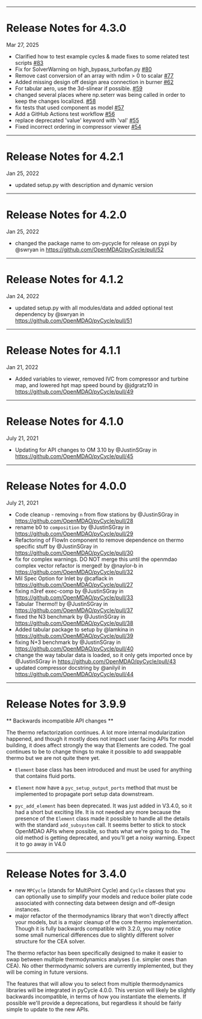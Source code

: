 
***********************************
# Release Notes for 4.3.0

Mar 27, 2025

* Clarified how to test example cycles & made fixes to some related test scripts [#83](https://github.com/OpenMDAO/pyCycle/pull/83)
* Fix for SolverWarning on high_bypass_turbofan.py [#80](https://github.com/OpenMDAO/pyCycle/pull/80)
* Remove cast conversion of an array with ndim > 0 to scalar [#77](https://github.com/OpenMDAO/pyCycle/pull/77)
* Added missing design off design area connection in burner [#62](https://github.com/OpenMDAO/pyCycle/pull/62)
* For tabular aero, use the 3d-slinear if possible. [#59](https://github.com/OpenMDAO/pyCycle/pull/59)
* changed several places where np.seterr was being called in order to keep the changes localized. [#58](https://github.com/OpenMDAO/pyCycle/pull/58)
* fix tests that used component as model [#57](https://github.com/OpenMDAO/pyCycle/pull/57)
* Add a GitHub Actions test workflow [#56](https://github.com/OpenMDAO/pyCycle/pull/56)
* replace deprecated 'value' keyword with 'val' [#55](https://github.com/OpenMDAO/pyCycle/pull/55)
* Fixed incorrect ordering in compressor viewer [#54](https://github.com/OpenMDAO/pyCycle/pull/54)



***********************************
# Release Notes for 4.2.1

Jan 25, 2022

* updated setup.py with description and dynamic version

***********************************
# Release Notes for 4.2.0

Jan 25, 2022

* changed the package name to om-pycycle for release on pypi by @swryan in https://github.com/OpenMDAO/pyCycle/pull/52

***********************************
# Release Notes for 4.1.2

Jan 24, 2022

* updated setup.py with all modules/data and added optional test dependency by @swryan in https://github.com/OpenMDAO/pyCycle/pull/51

***********************************
# Release Notes for 4.1.1

Jan 21, 2022

* Added variables to viewer, removed IVC from compressor and turbine map, and lowered hpt map speed bound by @jdgratz10 in https://github.com/OpenMDAO/pyCycle/pull/49

***********************************
# Release Notes for 4.1.0

July 21, 2021

* Updating for API changes to OM 3.10 by @JustinSGray in https://github.com/OpenMDAO/pyCycle/pull/45

***********************************
# Release Notes for 4.0.0

July 21, 2021

* Code cleanup - removing `n` from flow stations by @JustinSGray in https://github.com/OpenMDAO/pyCycle/pull/28
* rename b0 to `composition` by @JustinSGray in https://github.com/OpenMDAO/pyCycle/pull/29
* Refactoring of FlowIn component to remove dependence on thermo specific stuff by @JustinSGray in https://github.com/OpenMDAO/pyCycle/pull/30
* fix for complex warnings. DO NOT merge this until the openmdao complex vector refactor is merged! by @naylor-b in https://github.com/OpenMDAO/pyCycle/pull/32
* Mil Spec Option for Inlet by @caflack in https://github.com/OpenMDAO/pyCycle/pull/27
* fixing n3ref exec-comp by @JustinSGray in https://github.com/OpenMDAO/pyCycle/pull/33
* Tabular Thermo!! by @JustinSGray in https://github.com/OpenMDAO/pyCycle/pull/37
* fixed the N3 benchmark by @JustinSGray in https://github.com/OpenMDAO/pyCycle/pull/38
* Added tabular package to setup by @lamkina in https://github.com/OpenMDAO/pyCycle/pull/39
* fixing N+3 benchmark by @JustinSGray in https://github.com/OpenMDAO/pyCycle/pull/40
* change the way tabular data is loaded, so it only gets imported once by @JustinSGray in https://github.com/OpenMDAO/pyCycle/pull/43
* updated compressor docstring by @anilyil in https://github.com/OpenMDAO/pyCycle/pull/44

***********************************
# Release Notes for 3.9.9

** Backwards incompatible API changes **

The thermo refactorization continues.
A lot more internal modularization happened,
and though it mostly does not impact user facing APIs for model building,
it does affect strongly the way that Elements are coded.
The goal continues to be to change things to make it possible to add swappable thermo but we are not quite there yet.

* `Element` base class has been introduced and must be used for anything that contains fluid ports.

* `Element` now have a `pyc_setup_output_ports` method that must be implemented to propagate
port setup data downstream.

* `pyc_add_element` has been deprecated. It was just added in V3.4.0, so it had a short but exciting life.
It is not needed any more because the presence of the `Element` class made it possible to handle all the details with the standard `add_subsystem` call.
It seems better to stick to stock OpenMDAO APIs where possible, so thats what we're going to do.
The old method is getting deprecated, and you'll get a noisy warning. Expect it to go away in V4.0

***********************************
# Release Notes for 3.4.0

* new `MPCycle` (stands for MultiPoint Cycle) and `Cycle` classes that you can optionally use to simplify your models and reduce boiler plate code associated with connecting data between design and off-design instances.
* major refactor of the thermodynamics library that won't directly affect your models, but is a major cleanup of the core thermo implementation. Though it is fully backwards compatible with 3.2.0, you may notice some small numerical differences due to slightly different solver structure for the CEA solver.

The thermo refactor has been specifically designed to make it easier to swap between multiple thermodynamics analyses
(i.e. simpler ones than CEA).
No other thermodynamic solvers are currently implemented, but they will be coming in future versions.

The features that will allow you to select from multiple thermodynamics libraries will be integrated in pyCycle 4.0.0.
This version will likely be slightly backwards incompatible, in terms of how you instantiate the elements.
If possible we'll provide a deprecations, but regardless it should be fairly simple to update to the new APIs.